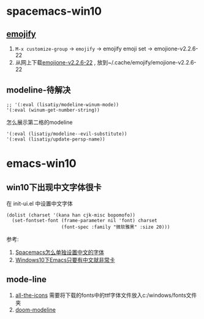 # spacemacs-win10

## [emojify](https://github.com/iqbalansari/emacs-emojify)

1. `M-x customize-group` -> `emojify` -> emojify emoji set -> emojione-v2.2.6-22
2. 从网上下载[emojione-v2.2.6-22](https://github.com/plexus/.emacs.d) , 放到~/.cache/emojify/emojione-v2.2.6-22

## modeline-待解决

``` elisp
;; '(:eval (lisatiy/modeline-winum-mode))
'(:eval (winum-get-number-string))
```

怎么展示第二格的modeline

``` elisp
'(:eval (lisatiy/modeline--evil-substitute))
'(:eval (lisatiy/update-persp-name))
```

# emacs-win10

## win10下出现中文字体很卡

在 init-ui.el 中设置中文字体

```elisp
(dolist (charset '(kana han cjk-misc bopomofo))
  (set-fontset-font (frame-parameter nil 'font) charset
                    (font-spec :family "微软雅黑" :size 20)))
```

参考:

1. [Spacemacs怎么单独设置中文的字体](https://emacs-china.org/t/spacemacs/1003)
2. [Windows10下Emacs只要有中文就非常卡](https://emacs-china.org/t/topic/992/1)

## mode-line

1. [all-the-icons](https://github.com/domtronn/all-the-icons.el/tree/0b74fc361817e885580c3f3408079f949f5830e1)
   需要将下载的fonts中的ttf字体文件放入c:/windows/fonts文件夹
2. [doom-modeline](https://github.com/seagle0128/doom-modeline)

